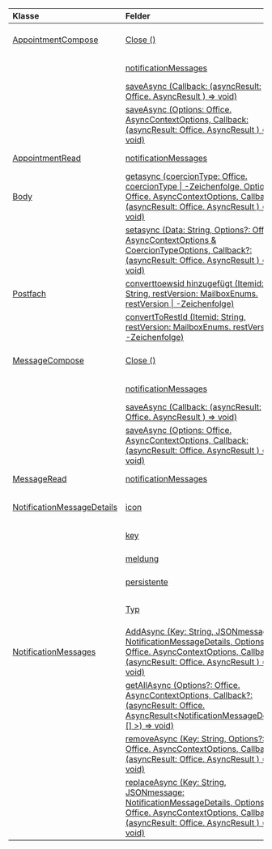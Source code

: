 | Klasse | Felder | Beschreibung |
|:---|:---|:---|
|[AppointmentCompose](/javascript/api/outlook/outlook.appointmentcompose)|[Close ()](/javascript/api/outlook/outlook.appointmentcompose#close--)|Schließt das aktuelle Element, das zusammengesetzt wird.|
||[notificationMessages](/javascript/api/outlook/outlook.appointmentcompose#notificationmessages)|Ruft die Benachrichtigungen für ein Element ab.|
||[saveAsync (Callback: (asyncResult: Office. AsyncResult <string> ) => void)](/javascript/api/outlook/outlook.appointmentcompose#saveasync-callback--asyncresult-)|Speicher asynchron ein Element. .|
||[saveAsync (Options: Office. AsyncContextOptions, Callback: (asyncResult: Office. AsyncResult <string> ) => void)](/javascript/api/outlook/outlook.appointmentcompose#saveasync-options--callback--asyncresult-)|Speicher asynchron ein Element. .|
|[AppointmentRead](/javascript/api/outlook/outlook.appointmentread)|[notificationMessages](/javascript/api/outlook/outlook.appointmentread#notificationmessages)|Ruft die Benachrichtigungen für ein Element ab.|
|[Body](/javascript/api/outlook/outlook.body)|[getasync (coercionType: Office. coercionType \| -Zeichenfolge, Options?: Office. AsyncContextOptions, Callback?: (asyncResult: Office. AsyncResult <string> ) => void)](/javascript/api/outlook/outlook.body#getasync-coerciontype--options--callback--asyncresult-)|Gibt den aktuellen Text in einem bestimmten Format zurück.|
||[setasync (Data: String, Options?: Office. AsyncContextOptions & CoercionTypeOptions, Callback?: (asyncResult: Office. AsyncResult <void> ) => void)](/javascript/api/outlook/outlook.body#setasync-data--options--callback--asyncresult-)|Ersetzt den gesamten Textkörper mit dem angegebenen Text.|
|[Postfach](/javascript/api/outlook/outlook.mailbox)|[converttoewsid hinzugefügt (Itemid: String, restVersion: MailboxEnums. restVersion \| -Zeichenfolge)](/javascript/api/outlook/outlook.mailbox#converttoewsid-itemid--restversion-)|Wandelt eine REST-formatierte Element-ID ins EWS-Format um.|
||[convertToRestId (Itemid: String, restVersion: MailboxEnums. restVersion \| -Zeichenfolge)](/javascript/api/outlook/outlook.mailbox#converttorestid-itemid--restversion-)|Wandelt eine EWS-formatierte Element-ID ins REST-Format um.|
|[MessageCompose](/javascript/api/outlook/outlook.messagecompose)|[Close ()](/javascript/api/outlook/outlook.messagecompose#close--)|Schließt das aktuelle Element, das zusammengesetzt wird.|
||[notificationMessages](/javascript/api/outlook/outlook.messagecompose#notificationmessages)|Ruft die Benachrichtigungen für ein Element ab.|
||[saveAsync (Callback: (asyncResult: Office. AsyncResult <string> ) => void)](/javascript/api/outlook/outlook.messagecompose#saveasync-callback--asyncresult-)|Speicher asynchron ein Element. .|
||[saveAsync (Options: Office. AsyncContextOptions, Callback: (asyncResult: Office. AsyncResult <string> ) => void)](/javascript/api/outlook/outlook.messagecompose#saveasync-options--callback--asyncresult-)|Speicher asynchron ein Element. .|
|[MessageRead](/javascript/api/outlook/outlook.messageread)|[notificationMessages](/javascript/api/outlook/outlook.messageread#notificationmessages)|Ruft die Benachrichtigungen für ein Element ab.|
|[NotificationMessageDetails](/javascript/api/outlook/outlook.notificationmessagedetails)|[icon](/javascript/api/outlook/outlook.notificationmessagedetails#icon)|Ein Verweis auf ein Symbol, das im Manifest im Abschnitt `Resources` definiert wird.|
||[key](/javascript/api/outlook/outlook.notificationmessagedetails#key)|Der Bezeichner für die Benachrichtigung.|
||[meldung](/javascript/api/outlook/outlook.notificationmessagedetails#message)|Der Text der Benachrichtigung.|
||[persistente](/javascript/api/outlook/outlook.notificationmessagedetails#persistent)|Gibt an, ob die Nachricht persistent sein soll.|
||[Typ](/javascript/api/outlook/outlook.notificationmessagedetails#type)|Gibt die `ItemNotificationMessageType` Nachricht an.|
|[NotificationMessages](/javascript/api/outlook/outlook.notificationmessages)|[AddAsync (Key: String, JSONmessage: NotificationMessageDetails, Options?: Office. AsyncContextOptions, Callback?: (asyncResult: Office. AsyncResult <void> ) => void)](/javascript/api/outlook/outlook.notificationmessages#addasync-key--jsonmessage--options--callback--asyncresult-)|Fügt eine Benachrichtigung zu einem Element hinzu.|
||[getAllAsync (Options?: Office. AsyncContextOptions, Callback?: (asyncResult: Office. AsyncResult<NotificationMessageDetails [] >) => void)](/javascript/api/outlook/outlook.notificationmessages#getallasync-options--callback--asyncresult-)|Gibt alle Schlüssel und Nachrichten für ein Element zurück.|
||[removeAsync (Key: String, Options?: Office. AsyncContextOptions, Callback?: (asyncResult: Office. AsyncResult <void> ) => void)](/javascript/api/outlook/outlook.notificationmessages#removeasync-key--options--callback--asyncresult-)|Entfernt eine Benachrichtigung für ein Element.|
||[replaceAsync (Key: String, JSONmessage: NotificationMessageDetails, Options?: Office. AsyncContextOptions, Callback?: (asyncResult: Office. AsyncResult <void> ) => void)](/javascript/api/outlook/outlook.notificationmessages#replaceasync-key--jsonmessage--options--callback--asyncresult-)|Ersetzt eine Benachrichtigung, die über einen bestimmten Schlüssel mit einer anderen Nachricht verfügt.|
